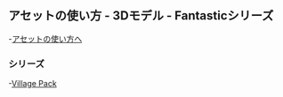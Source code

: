## アセットの使い方 - 3Dモデル - Fantasticシリーズ

-[アセットの使い方へ](./../../)

### シリーズ

-[Village Pack](./village.md)
